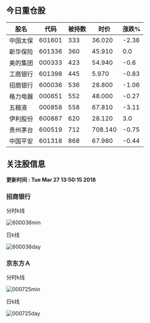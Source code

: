 
## 今日重仓股 

|股名|代码|被持数|时价|涨跌%|
|---|---|---|---|---|
|中国太保|601601|333|36.020|-2.36|
|新华保险|601336|360|45.910|0.0|
|美的集团|000333|423|54.940|-0.6|
|工商银行|601398|445|5.970|-0.83|
|招商银行|600036|536|28.800|-1.06|
|格力电器|000651|552|48.000|-0.27|
|五粮液|000858|558|67.810|-3.11|
|伊利股份|600887|620|28.120|3.0|
|贵州茅台|600519|712|708.140|-0.75|
|中国平安|601318|868|67.980|-0.44|

## 关注股信息
**更新时间 : Tue Mar 27 13:50:15 2018**
### 招商银行 
分时k线

![600036min](http://image.sinajs.cn/newchart/min/n/sh600036.gif)

日k线

![600036day](http://image.sinajs.cn/newchart/daily/n/sh600036.gif)

### 京东方Ａ 
分时k线

![000725min](http://image.sinajs.cn/newchart/min/n/sz000725.gif)

日k线

![000725day](http://image.sinajs.cn/newchart/daily/n/sz000725.gif)
